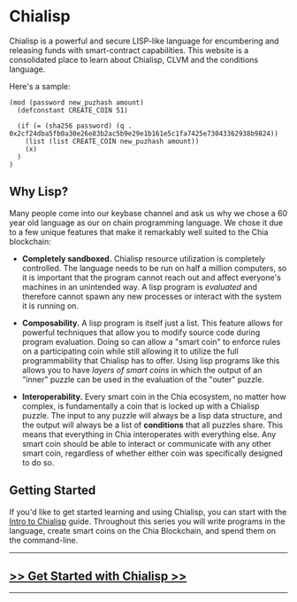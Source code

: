 # Chialisp

Chialisp is a powerful and secure LISP-like language for encumbering and releasing funds with smart-contract capabilities.
This website is a consolidated place to learn about Chialisp, CLVM and the conditions language.

Here's a sample:

```chialisp
(mod (password new_puzhash amount)
  (defconstant CREATE_COIN 51)

  (if (= (sha256 password) (q . 0x2cf24dba5fb0a30e26e83b2ac5b9e29e1b161e5c1fa7425e73043362938b9824))
    (list (list CREATE_COIN new_puzhash amount))
    (x)
  )
)
```

## Why Lisp?

Many people come into our keybase channel and ask us why we chose a 60 year old language as our on chain programming language.
We chose it due to a few unique features that make it remarkably well suited to the Chia blockchain:

- **Completely sandboxed.** Chialisp resource utilization is completely controlled.
  The language needs to be run on half a million computers, so it is important that the program cannot reach out and affect everyone's machines in an unintended way.
  A lisp program is _evaluated_ and therefore cannot spawn any new processes or interact with the system it is running on.

- **Composability.** A lisp program is itself just a list.
  This feature allows for powerful techniques that allow you to modify source code during program evaluation.
  Doing so can allow a "smart coin" to enforce rules on a participating coin while still allowing it to utilize the full programmability that Chialisp has to offer.
  Using lisp programs like this allows you to have _layers of smart coins_ in which the output of an "inner" puzzle can be used in the evaluation of the "outer" puzzle.

- **Interoperability.** Every smart coin in the Chia ecosystem, no matter how complex, is fundamentally a coin that is locked up with a Chialisp puzzle. The input to any puzzle will always be a lisp data structure, and the output will always be a list of **conditions** that all puzzles share. This means that everything in Chia interoperates with everything else.
  Any smart coin should be able to interact or communicate with any other smart coin, regardless of whether either coin was specifically designed to do so.

## Getting Started

If you'd like to get started learning and using Chialisp, you can start with the [Intro to Chialisp](/docs) guide. Throughout this series you will write programs in the language, create smart coins on the Chia Blockchain, and spend them on the command-line.

--- 
## [>> Get Started with Chialisp >>](/docs/getting_started/intro_to_chialisp)

---